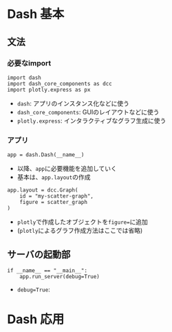# Dash 基本
## 文法
### 必要なimport
```
import dash 
import dash_core_components as dcc 
import plotly.express as px
```
- `dash`: アプリのインスタンス化などに使う
- `dash_core_components`: GUIのレイアウトなどに使う
- `plotly.express`: インタラクティブなグラフ生成に使う

### アプリ
```
app = dash.Dash(__name__)
``` 
- 以降、`app`に必要機能を追加していく
- 基本は、`app.layout`の作成

```
app.layout = dcc.Graph(
    id = "my-scatter-graph",
    figure = scatter_graph
)
```
- `plotly`で作成したオブジェクトを`figure=`に追加
- (`plotly`によるグラフ作成方法はここでは省略)

## サーバの起動部
```
if __name__ == "__main__":
    app.run_server(debug=True)
```
- `debug=True`: 

# Dash 応用
